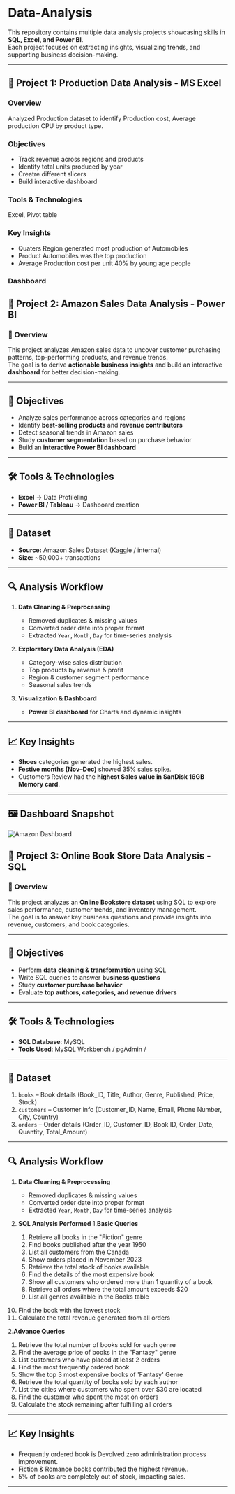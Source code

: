# Data-Analysis
This repository contains multiple data analysis projects showcasing skills in **SQL, Excel, and Power BI**.  
Each project focuses on extracting insights, visualizing trends, and supporting business decision-making.  

---

## 🔹 Project 1: Production Data Analysis - MS Excel 

### Overview  
Analyzed Production dataset to identify Production cost, Average production CPU by product type.  

### Objectives  
- Track revenue across regions and products  
- Identify total units produced by year 
- Creatre different slicers  
- Build interactive dashboard  

### Tools & Technologies  
Excel, Pivot table  

### Key Insights  
- Quaters Region generated most production of Automobiles  
- Product Automobiles was the top production  
- Average Production cost per unit  40% by young age people  

### Dashboard 

## 🔹 Project 2: Amazon Sales Data Analysis - Power BI

### 📌 Overview  
This project analyzes Amazon sales data to uncover customer purchasing patterns, top-performing products, and revenue trends.  
The goal is to derive **actionable business insights** and build an interactive **dashboard** for better decision-making.  

---

## 🎯 Objectives  
- Analyze sales performance across categories and regions  
- Identify **best-selling products** and **revenue contributors**  
- Detect seasonal trends in Amazon sales  
- Study **customer segmentation** based on purchase behavior  
- Build an **interactive Power BI dashboard**  

---

## 🛠️ Tools & Technologies   
- **Excel** → Data Profileling  
- **Power BI / Tableau** → Dashboard creation  

---

## 📂 Dataset  
- **Source:** Amazon Sales Dataset (Kaggle / internal)  
- **Size:** ~50,000+ transactions 

---

## 🔍 Analysis Workflow  
1. **Data Cleaning & Preprocessing**  
   - Removed duplicates & missing values  
   - Converted order date into proper format  
   - Extracted `Year`, `Month`, `Day` for time-series analysis  

2. **Exploratory Data Analysis (EDA)**  
   - Category-wise sales distribution  
   - Top products by revenue & profit  
   - Region & customer segment performance  
   - Seasonal sales trends  

3. **Visualization & Dashboard**  
   - **Power BI dashboard** for  Charts and dynamic insights  

---

## 📈 Key Insights  
- **Shoes** categories generated the highest sales.  
- **Festive months (Nov–Dec)** showed 35% sales spike.  
- Customers Review had the **highest Sales value in SanDisk 16GB Memory card**.  

---

## 🖼️ Dashboard Snapshot  
![Amazon Dashboard](link-to-image.png)  

## 🔹 Project 3: Online Book Store Data Analysis - SQL 

### 📌 Overview  
This project analyzes an **Online Bookstore dataset** using SQL to explore sales performance, customer trends, and inventory management.  
The goal is to answer key business questions and provide insights into revenue, customers, and book categories.  

---

## 🎯 Objectives  
- Perform **data cleaning & transformation** using SQL  
- Write SQL queries to answer **business questions**  
- Study **customer purchase behavior**  
- Evaluate **top authors, categories, and revenue drivers** 

---

## 🛠️ Tools & Technologies   
- **SQL Database**: MySQL 
- **Tools Used**: MySQL Workbench / pgAdmin / 

---

## 📂 Dataset  
 1. `books` – Book details (Book_ID, Title, Author, Genre, Published, Price, Stock)  
 2. `customers` – Customer info (Customer_ID, Name, Email, Phone Number, City, Country)  
 3. `orders` – Order details (Order_ID, Customer_ID, Book ID, Order_Date, Quantity, Total_Amount)

---

## 🔍 Analysis Workflow  
1. **Data Cleaning & Preprocessing**  
   - Removed duplicates & missing values  
   - Converted order date into proper format  
   - Extracted `Year`, `Month`, `Day` for time-series analysis  

2. **SQL Analysis Performed**
    1.**Basic Queries**
   1) Retrieve all books in the "Fiction" genre
   2) Find books published after the year 1950
   3) List all customers from the Canada
   4) Show orders placed in November 2023
   5) Retrieve the total stock of books available
   6) Find the details of the most expensive book
   7) Show all customers who ordered more than 1 quantity of a book
   8) Retrieve all orders where the total amount exceeds $20
   9) List all genres available in the Books table
  10) Find the book with the lowest stock
  11) Calculate the total revenue generated from all orders 

  2.**Advance Queries**
  1) Retrieve the total number of books sold for each genre
  2) Find the average price of books in the "Fantasy" genre
  3) List customers who have placed at least 2 orders
  4) Find the most frequently ordered book
  5) Show the top 3 most expensive books of 'Fantasy' Genre
  6) Retrieve the total quantity of books sold by each author
  7) List the cities where customers who spent over $30 are located
  8) Find the customer who spent the most on orders
  9) Calculate the stock remaining after fulfilling all orders

---

## 📈 Key Insights  
- Frequently ordered book is Devolved zero administration process improvement.  
- Fiction & Romance books contributed the highest revenue..  
- 5% of books are completely out of stock, impacting sales.

---
